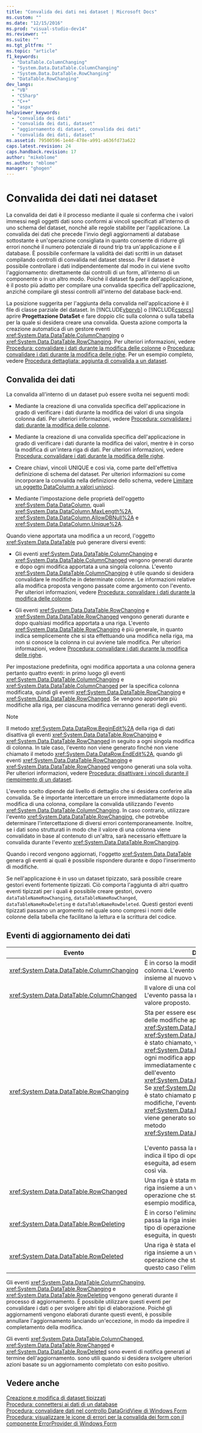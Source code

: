 ```yaml
---
title: "Convalida dei dati nei dataset | Microsoft Docs"
ms.custom: ""
ms.date: "12/15/2016"
ms.prod: "visual-studio-dev14"
ms.reviewer: ""
ms.suite: ""
ms.tgt_pltfrm: ""
ms.topic: "article"
f1_keywords: 
  - "DataTable.ColumnChanging"
  - "System.Data.DataTable.ColumnChanging"
  - "System.Data.DataTable.RowChanging"
  - "DataTable.RowChanging"
dev_langs: 
  - "VB"
  - "CSharp"
  - "C++"
  - "aspx"
helpviewer_keywords: 
  - "convalida dei dati"
  - "convalida dei dati, dataset"
  - "aggiornamento di dataset, convalida dei dati"
  - "convalida dei dati, dataset"
ms.assetid: 79500596-1e4d-478e-a991-a636fd73a622
caps.latest.revision: 24
caps.handback.revision: 17
author: "mikeblome"
ms.author: "mblome"
manager: "ghogen"
---
```

# Convalida dei dati nei dataset
La convalida dei dati è il processo mediante il quale si conferma che i valori immessi negli oggetti dati sono conformi ai vincoli specificati all'interno di uno schema del dataset, nonché alle regole stabilite per l'applicazione.  La convalida dei dati che precede l'invio degli aggiornamenti al database sottostante è un'operazione consigliata in quanto consente di ridurre gli errori nonché il numero potenziale di round trip tra un'applicazione e il database.  È possibile confermare la validità dei dati scritti in un dataset compilando controlli di convalida nel dataset stesso.  Per il dataset è possibile controllare i dati indipendentemente dal modo in cui viene svolto l'aggiornamento: direttamente dai controlli di un form, all'interno di un componente o in un altro modo.  Poiché il dataset fa parte dell'applicazione, è il posto più adatto per compilare una convalida specifica dell'applicazione, anziché compilare gli stessi controlli all'interno del database back\-end.  
  
 La posizione suggerita per l'aggiunta della convalida nell'applicazione è il file di classe parziale del dataset.  In [!INCLUDE[vbprvb](../code-quality/includes/vbprvb_md.md)] o [!INCLUDE[csprcs](../data-tools/includes/csprcs_md.md)] aprire **Progettazione DataSet** e fare doppio clic sulla colonna o sulla tabella per la quale si desidera creare una convalida.  Questa azione comporta la creazione automatica di un gestore eventi <xref:System.Data.DataTable.ColumnChanging> o <xref:System.Data.DataTable.RowChanging>.  Per ulteriori informazioni, vedere [Procedura: convalidare i dati durante la modifica delle colonne](../Topic/How%20to:%20Validate%20Data%20During%20Column%20Changes.md) o [Procedura: convalidare i dati durante la modifica delle righe](../Topic/How%20to:%20Validate%20Data%20During%20Row%20Changes.md).  Per un esempio completo, vedere [Procedura dettagliata: aggiunta di convalida a un dataset](../Topic/Walkthrough:%20Adding%20Validation%20to%20a%20Dataset.md).  
  
## Convalida dei dati  
 La convalida all'interno di un dataset può essere svolta nei seguenti modi:  
  
-   Mediante la creazione di una convalida specifica dell'applicazione in grado di verificare i dati durante la modifica dei valori di una singola colonna dati.  Per ulteriori informazioni, vedere [Procedura: convalidare i dati durante la modifica delle colonne](../Topic/How%20to:%20Validate%20Data%20During%20Column%20Changes.md).  
  
-   Mediante la creazione di una convalida specifica dell'applicazione in grado di verificare i dati durante la modifica dei valori, mentre è in corso la modifica di un'intera riga di dati.  Per ulteriori informazioni, vedere [Procedura: convalidare i dati durante la modifica delle righe](../Topic/How%20to:%20Validate%20Data%20During%20Row%20Changes.md).  
  
-   Creare chiavi, vincoli UNIQUE e così via, come parte dell'effettiva definizione di schema del dataset.  Per ulteriori informazioni su come incorporare la convalida nella definizione dello schema, vedere [Limitare un oggetto DataColumn a valori univoci](../Topic/How%20to:%20Add%20Columns%20to%20a%20DataTable.md#SpecifyUniqueConstraint).  
  
-   Mediante l'impostazione delle proprietà dell'oggetto <xref:System.Data.DataColumn>, quali <xref:System.Data.DataColumn.MaxLength%2A>, <xref:System.Data.DataColumn.AllowDBNull%2A> e <xref:System.Data.DataColumn.Unique%2A>.  
  
 Quando viene apportata una modifica a un record, l'oggetto <xref:System.Data.DataTable> può generare diversi eventi:  
  
-   Gli eventi <xref:System.Data.DataTable.ColumnChanging> e <xref:System.Data.DataTable.ColumnChanged> vengono generati durante e dopo ogni modifica apportata a una singola colonna.  L'evento <xref:System.Data.DataTable.ColumnChanging> è utile quando si desidera convalidare le modifiche in determinate colonne.  Le informazioni relative alla modifica proposta vengono passate come argomento con l'evento.  Per ulteriori informazioni, vedere [Procedura: convalidare i dati durante la modifica delle colonne](../Topic/How%20to:%20Validate%20Data%20During%20Column%20Changes.md).  
  
-   Gli eventi <xref:System.Data.DataTable.RowChanging> e <xref:System.Data.DataTable.RowChanged> vengono generati durante e dopo qualsiasi modifica apportata a una riga.  L'evento <xref:System.Data.DataTable.RowChanging> è più generale, in quanto indica semplicemente che si sta effettuando una modifica nella riga, ma non si conosce la colonna in cui avviene tale modifica.  Per ulteriori informazioni, vedere [Procedura: convalidare i dati durante la modifica delle righe](../Topic/How%20to:%20Validate%20Data%20During%20Row%20Changes.md).  
  
 Per impostazione predefinita, ogni modifica apportata a una colonna genera pertanto quattro eventi: in primo luogo gli eventi <xref:System.Data.DataTable.ColumnChanging> e <xref:System.Data.DataTable.ColumnChanged> per la specifica colonna modificata, quindi gli eventi <xref:System.Data.DataTable.RowChanging> e <xref:System.Data.DataTable.RowChanged>.  Se vengono apportate più modifiche alla riga, per ciascuna modifica verranno generati degli eventi.  
  
> [!NOTE]
>  Il metodo <xref:System.Data.DataRow.BeginEdit%2A> della riga di dati disattiva gli eventi <xref:System.Data.DataTable.RowChanging> e <xref:System.Data.DataTable.RowChanged> in seguito a ogni singola modifica di colonna.  In tale caso, l'evento non viene generato finché non viene chiamato il metodo <xref:System.Data.DataRow.EndEdit%2A>, quando gli eventi <xref:System.Data.DataTable.RowChanging> e <xref:System.Data.DataTable.RowChanged> vengono generati una sola volta.  Per ulteriori informazioni, vedere [Procedura: disattivare i vincoli durante il riempimento di un dataset](../data-tools/turn-off-constraints-while-filling-a-dataset.md).  
  
 L'evento scelto dipende dal livello di dettaglio che si desidera conferire alla convalida.  Se è importante intercettare un errore immediatamente dopo la modifica di una colonna, compilare la convalida utilizzando l'evento <xref:System.Data.DataTable.ColumnChanging>.  In caso contrario, utilizzare l'evento <xref:System.Data.DataTable.RowChanging>, che potrebbe determinare l'intercettazione di diversi errori contemporaneamente.  Inoltre, se i dati sono strutturati in modo che il valore di una colonna viene convalidato in base al contenuto di un'altra, sarà necessario effettuare la convalida durante l'evento <xref:System.Data.DataTable.RowChanging>.  
  
 Quando i record vengono aggiornati, l'oggetto <xref:System.Data.DataTable> genera gli eventi ai quali è possibile rispondere durante e dopo l'inserimento di modifiche.  
  
 Se nell'applicazione è in uso un dataset tipizzato, sarà possibile creare gestori eventi fortemente tipizzati.  Ciò comporta l'aggiunta di altri quattro eventi tipizzati per i quali è possibile creare gestori, ovvero `dataTableNameRowChanging`, `dataTableNameRowChanged`, `dataTableNameRowDeleting` e `dataTableNameRowDeleted`.  Questi gestori eventi tipizzati passano un argomento nel quale sono compresi i nomi delle colonne della tabella che facilitano la lettura e la scrittura del codice.  
  
## Eventi di aggiornamento dei dati  
  
|Evento|Descrizione|  
|------------|-----------------|  
|<xref:System.Data.DataTable.ColumnChanging>|È in corso la modifica del valore di una colonna.  L'evento passa la riga e la colonna insieme al nuovo valore proposto.|  
|<xref:System.Data.DataTable.ColumnChanged>|Il valore di una colonna è stato modificato.  L'evento passa la riga e la colonna insieme al valore proposto.|  
|<xref:System.Data.DataTable.RowChanging>|Sta per essere eseguito il commit nel dataset delle modifiche apportate a un oggetto <xref:System.Data.DataRow>.  Se il metodo <xref:System.Data.DataRow.BeginEdit%2A> non è stato chiamato, viene generato l'evento <xref:System.Data.DataTable.RowChanging> per ogni modifica apportata a una colonna, immediatamente dopo la generazione dell'evento <xref:System.Data.DataTable.ColumnChanging>.  Se <xref:System.Data.DataRow.BeginEdit%2A> è stato chiamato prima dell'inserimento di modifiche, l'evento <xref:System.Data.DataTable.RowChanging> viene generato solo quando si chiama il metodo <xref:System.Data.DataRow.EndEdit%2A>.<br /><br /> L'evento passa la riga insieme a un valore che indica il tipo di operazione che sta per essere eseguita, ad esempio modifica, inserimento e così via.|  
|<xref:System.Data.DataTable.RowChanged>|Una riga è stata modificata.  L'evento passa la riga insieme a un valore che indica il tipo di operazione che sta per essere eseguita, ad esempio modifica, inserimento e così via.|  
|<xref:System.Data.DataTable.RowDeleting>|È in corso l'eliminazione di una riga.  L'evento passa la riga insieme a un valore che indica il tipo di operazione che sta per essere eseguita, in questo caso l'eliminazione.|  
|<xref:System.Data.DataTable.RowDeleted>|Una riga è stata eliminata.  L'evento passa la riga insieme a un valore che indica il tipo di operazione che sta per essere eseguita, in questo caso l'eliminazione.|  
  
 Gli eventi <xref:System.Data.DataTable.ColumnChanging>, <xref:System.Data.DataTable.RowChanging> e <xref:System.Data.DataTable.RowDeleting> vengono generati durante il processo di aggiornamento.  È possibile utilizzare questi eventi per convalidare i dati o per svolgere altri tipi di elaborazione.  Poiché gli aggiornamenti vengono elaborati durante questi eventi, è possibile annullare l'aggiornamento lanciando un'eccezione, in modo da impedire il completamento della modifica.  
  
 Gli eventi <xref:System.Data.DataTable.ColumnChanged>, <xref:System.Data.DataTable.RowChanged> e <xref:System.Data.DataTable.RowDeleted> sono eventi di notifica generati al termine dell'aggiornamento.  sono utili quando si desidera svolgere ulteriori azioni basate su un aggiornamento completato con esito positivo.  
  
## Vedere anche  
 [Creazione e modifica di dataset tipizzati](../data-tools/creating-and-editing-typed-datasets.md)   
 [Procedura: connettersi ai dati di un database](../data-tools/how-to-connect-to-data-in-a-database.md)   
 [Procedura: convalidare dati nel controllo DataGridView di Windows Form](../Topic/How%20to:%20Validate%20Data%20in%20the%20Windows%20Forms%20DataGridView%20Control.md)   
 [Procedura: visualizzare le icone di errori per la convalida dei form con il componente ErrorProvider di Windows Form](../Topic/How%20to:%20Display%20Error%20Icons%20for%20Form%20Validation%20with%20the%20Windows%20Forms%20ErrorProvider%20Component.md)